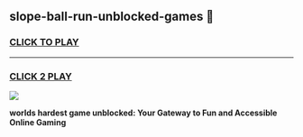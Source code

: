 
## slope-ball-run-unblocked-games 👋
<h3>
<a href="https://premium.freeplayer.one?title=slope-ball-run-unblocked-games&ref=14F">CLICK TO PLAY</a></h3>
<hr>

<h3>
<a href="https://premium.freeplayer.one?title=slope-ball-run-unblocked-games&ref=14F">CLICK 2 PLAY</a>
  
</h3>

<a href="https://premium.freeplayer.one?title=slope-ball-run-unblocked-games&ref=12F/"><img src="https://clearcache.store/games.png"></a>


**worlds hardest game unblocked: Your Gateway to Fun and Accessible Online Gaming**

